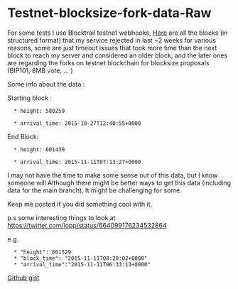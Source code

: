 # Testnet-blocksize-fork-data-Raw
For some tests I use Blocktrail testnet webhooks, 
[Here](https://gist.github.com/shayanb/c28c8af40deb2248f018) are all the blocks (in structured format) that my service rejected in last ~2 weeks for various reasons,
some are just timeout issues that took more time than the next block to reach my server and considered an older block,
and the later ones are regarding the forks on testnet blockchain for blocksize proposals (BIP101, 8MB vote, ... )

Some info about the data :

Starting block :

      * height: 580259

      * arrival_time: 2015-10-27T12:40:55+0000

End Block:

      * height: 601430

      * arrival_time: 2015-11-11T07:13:27+0000
      
I may not have the time to make some sense out of this data, but I know someone will 
Although there might be better ways to get this data (including data for the main branch), It might be challenging for some.

Keep me posted if you did something cool with it,

p.s some interesting things to look at https://twitter.com/lopp/status/664099176234532864

e.g.

      * "height": 601529
      * "block_time": "2015-11-11T08:20:02+0000"
      * "arrival_time":"2015-11-11T06:33:13+0000"

[Github gist](https://gist.github.com/shayanb/c28c8af40deb2248f018)